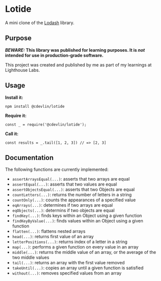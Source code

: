 # Lotide

A mini clone of the [Lodash](https://lodash.com) library.

## Purpose

**_BEWARE:_ This library was published for learning purposes. It is _not_ intended for use in production-grade software.**

This project was created and published by me as part of my learnings at Lighthouse Labs. 

## Usage

**Install it:**

`npm install @cdevlin/lotide`

**Require it:**

`const _ = require('@cdevlin/lotide');`

**Call it:**

`const results = _.tail([1, 2, 3]) // => [2, 3]`

## Documentation

The following functions are currently implemented:

* `assertArraysEqual(...)`: asserts that two arrays are equal
* `assertEqual(...)`: asserts that two values are equal
* `assertObjectsEqual(...)`: asserts that two Objects are equal
* `countLetters(...)`: returns the number of letters in a string
* `countOnly(...)`: counts the appearances of a specified value
* `eqArrays(...)`: determines if two arrays are equal
* `eqObjects(...)`: determins if two objects are equal
* `findKey(...)`: finds keys within an Object using a given function
* `findKeyByValue(...)`: finds values within an Object using a given function
* `flatten(...)`: flattens nested arrays
* `head(...)`: returns first value of an array
* `letterPositions(...)`: returns index of a letter in a string
* `map(...)`: performs a given  function on every value in an array
* `middle(...)`: returns the middle value of an array, or the average of the two middle values
* `tail(...)`: returns an array with the first value removed
* `takeUntil(...)`: copies an array until a given function is satisfied
* `without(...)`: removes specified values from an array
